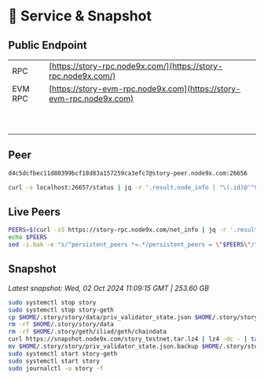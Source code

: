 # 💾 Service & Snapshot

## Public Endpoint

|             |                                                                      |
| ----------- | -------------------------------------------------------------------- |
| RPC         | [https://story-rpc.node9x.com/](https://story-rpc.node9x.com/)       |
| EVM RPC     | [https://story-evm-rpc.node9x.com](https://story-evm-rpc.node9x.com) |
| <p><br></p> |                                                                      |

## Peer

```bash
d4c5dcfbec11d80399bcf18d83a157259ca3efc7@story-peer.node9x.com:26656
```

```bash
curl -s localhost:26657/status | jq -r '.result.node_info | "\(.id)@'"$(curl -4 -s ifconfig.me)"':\(.listen_addr | split(":")[-1])"'
```

## Live Peers

```bash
PEERS=$(curl -sS https://story-rpc.node9x.com/net_info | jq -r '.result.peers[] | "\(.node_info.id)@\(.remote_ip):\(.node_info.listen_addr)"' | awk -F ':' '{print $1":"$(NF)}' | paste -sd, -)
echo $PEERS
sed -i.bak -e "s/^persistent_peers *=.*/persistent_peers = \"$PEERS\"/" $HOME/.story/story/config/config.toml
```

## Snapshot
*Latest snapshot: Wed, 02 Oct 2024 11:09:15 GMT | 253.60 GB*


```bash
sudo systemctl stop story
sudo systemctl stop story-geth
cp $HOME/.story/story/data/priv_validator_state.json $HOME/.story/story/priv_validator_state.json.backup
rm -rf $HOME/.story/story/data
rm -rf $HOME/.story/geth/iliad/geth/chaindata
curl https://snapshot.node9x.com/story_testnet.tar.lz4 | lz4 -dc - | tar -xf - -C $HOME/.story
mv $HOME/.story/story/priv_validator_state.json.backup $HOME/.story/story/data/priv_validator_state.json
sudo systemctl start story-geth
sudo systemctl start story
sudo journalctl -u story -f
```
